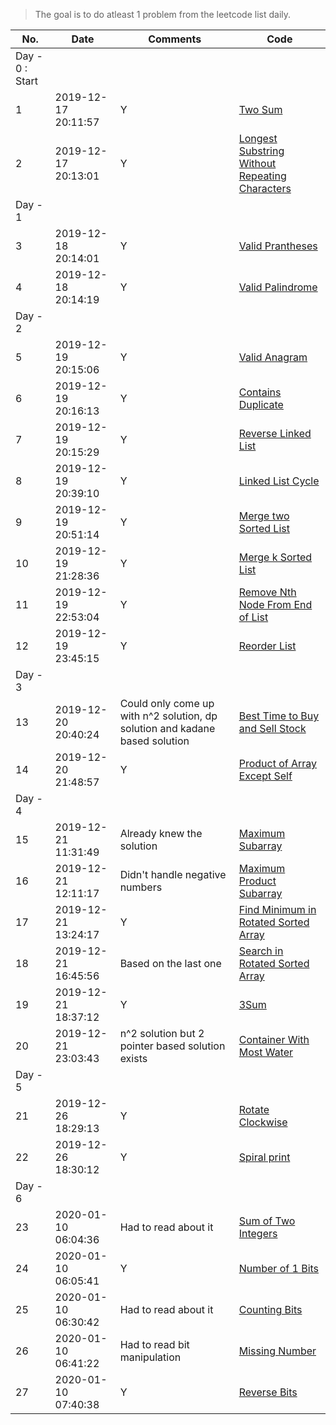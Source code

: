 > The goal is to do atleast 1 problem from the leetcode list daily.

| No.|       Date          | Comments |      Code                                   |
|----|-------------------- |----------|--------------------------------------|
|    Day - 0 : Start|
|  1 | 2019-12-17 20:11:57 |  Y       | [Two Sum](../../src/practice/session-1/two_sum.rb)|
|  2 | 2019-12-17 20:13:01 |  Y       | [Longest Substring Without Repeating Characters](../../src/practice/session-1/longest_sub_without_repeating_char.rb)|
|      Day - 1|
|  3 | 2019-12-18 20:14:01 |  Y       |[Valid Prantheses](../../src/practice/session-1/valid_prantheses.rb)|
|  4 | 2019-12-18 20:14:19 |  Y       |[Valid Palindrome](../../src/practice/session-1/valid_palindrome.rb)|
|      Day - 2|
|  5 | 2019-12-19 20:15:06 |  Y       |[Valid Anagram](../../src/practice/session-1/valid_anagram.rb)|
|  6 | 2019-12-19 20:16:13 |  Y       |[Contains Duplicate](../../src/practice/session-1/contains_duplicate.rb)|
|  7 | 2019-12-19 20:15:29 |  Y       |[Reverse Linked List](../../src/practice/session-1/reverse_singly_linked_list.rb)|
|  8 | 2019-12-19 20:39:10 |  Y       |[Linked List Cycle](../../src/practice/session-1/linked_list_cycle.rb)|
|  9 | 2019-12-19 20:51:14 |  Y       |[Merge two Sorted List](../../src/practice/session-1/merge_two_sorted_list.rb)|
| 10 | 2019-12-19 21:28:36 |  Y       |[Merge k Sorted List](../../src/practice/session-1/merge_k_sorted_list.rb)|
| 11 | 2019-12-19 22:53:04 |  Y       |[Remove Nth Node From End of List](../../src/practice/session-1/remove_nth_from_end.rb)|
| 12 | 2019-12-19 23:45:15 |  Y       |[Reorder List](../../src/practice/session-1/reorder_list.rb)|
|       Day - 3|
| 13 | 2019-12-20 20:40:24 |  Could only come up with n^2 solution, dp solution and kadane based solution |[Best Time to Buy and Sell Stock](../../src/practice/session-1/best_time_buy_sell.rb)|
| 14 | 2019-12-20 21:48:57 |  Y       |[Product of Array Except Self](../../src/practice/session-1/product_except_self.rb)|
|        Day - 4|
| 15 | 2019-12-21 11:31:49 |  Already knew the solution | [Maximum Subarray](../../src/practice/session-1/max_subarray_sum.rb)|
| 16 | 2019-12-21 12:11:17 |  Didn't handle negative numbers | [Maximum Product Subarray](../../src/practice/session-1/max_subarray_product.rb)|
| 17 | 2019-12-21 13:24:17 |  Y       | [Find Minimum in Rotated Sorted Array](../../src/practice/session-1/find_min_rotated.rb)|
| 18 | 2019-12-21 16:45:56 |  Based on the last one |[Search in Rotated Sorted Array](../../src/practice/session-1/binary_search_rotated.rb)|
| 19 | 2019-12-21 18:37:12 |  Y       | [3Sum](../../src/practice/session-1/three_sum.rb)|
| 20 | 2019-12-21 23:03:43 |  n^2 solution but 2 pointer based solution exists | [Container With Most Water](../../src/practice/session-1/container_with_most_area.rb)|
|         Day - 5|
| 21 | 2019-12-26 18:29:13 |  Y       | [Rotate Clockwise](../../src/practice/session-1/rotate_clock_wise.rb)|
| 22 | 2019-12-26 18:30:12 |  Y       | [Spiral print](../../src/practice/session-1/print_spiral.rb)|
|         Day - 6|
| 23 | 2020-01-10 06:04:36 |  Had to read about it | [Sum of Two Integers](../../src/practice/session-1/bit_sum.rb)|
| 24 | 2020-01-10 06:05:41 |  Y       | [Number of 1 Bits](../../src/practice/session-1/hamming_weight.rb)|
| 25 | 2020-01-10 06:30:42 |  Had to read about it | [Counting Bits](../../src/practice/session-1/counting_bits.rb)|
| 26 | 2020-01-10 06:41:22 | Had to read bit manipulation| [Missing Number](../../src/practice/session-1/missing_number.rb)|
| 27 | 2020-01-10 07:40:38 | Y  | [Reverse Bits](../../src/practice/session-1/reverse_bits.rb)|
